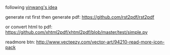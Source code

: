 
following [yinwang's idea](http://www.yinwang.org/blog-cn/2016/05/25/my-tweet)


generate rst first then generate pdf: https://github.com/rst2pdf/rst2pdf

or convert html to pdf: https://github.com/xhtml2pdf/xhtml2pdf/blob/master/test/simple.py

readmore btn: http://www.vecteezy.com/vector-art/94210-read-more-icon-pack